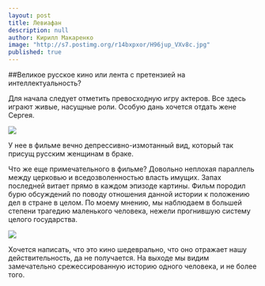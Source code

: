 ```yaml
---
layout: post
title: Левиафан
description: null
author: Кирилл Макаренко
image: "http://s7.postimg.org/r14bxpxor/H96jup_VXv8c.jpg"
published: true
---
```


##Великое русское кино или лента с претензией на интеллектуальность?  

Для начала следует отметить превосходную игру актеров. Все здесь играют живые, насущные роли. Особую дань хочется отдать жене Сергея.  
  
  
![](http://s14.postimg.org/b46npzwnl/2015_03_28_14_59_56.png)  


У нее в фильме вечно депрессивно-измотанный вид, который так присущ русским женщинам в браке.

Что же еще примечательного в фильме? Довольно неплохая параллель между церковью и вседозволенностью власть имущих. Запах последней витает прямо в каждом эпизоде картины. Фильм породил бурю обсуждений по поводу отношения данной истории к положению дел в стране в целом. По моему мнению, мы наблюдаем в большей степени трагедию маленького человека, нежели прогнившую систему целого государства. 

![](http://s14.postimg.org/5g4ycuhox/51342.jpg)

Хочется написать, что это кино шедеврально, что оно отражает нашу действительность, да не получается. На выходе мы видим замечательно срежессированную историю одного человека, и не более того.